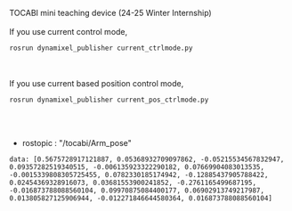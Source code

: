 TOCABI mini teaching device (24-25 Winter Internship)
<br/></br>
If you use current control mode, 
```shell
rosrun dynamixel_publisher current_ctrlmode.py
```
<br/></br>
If you use current based position control mode,
```shell
rosrun dynamixel_publisher current_pos_ctrlmode.py
```
<br/></br>
* rostopic : "/tocabi/Arm_pose"
```plain
data: [0.5675728917121887, 0.05368932709097862, -0.05215534567832947, 0.09357282519340515, -0.006135923322290182, 0.07669904083013535, -0.0015339808305725455, 0.0782330185174942, -0.12885437905788422, 0.02454369328916073, 0.03681553900241852, -0.2761165499687195, -0.016873788088560104, 0.09970875084400177, 0.06902913749217987, 0.013805827125906944, -0.012271846644580364, 0.016873788088560104]
```